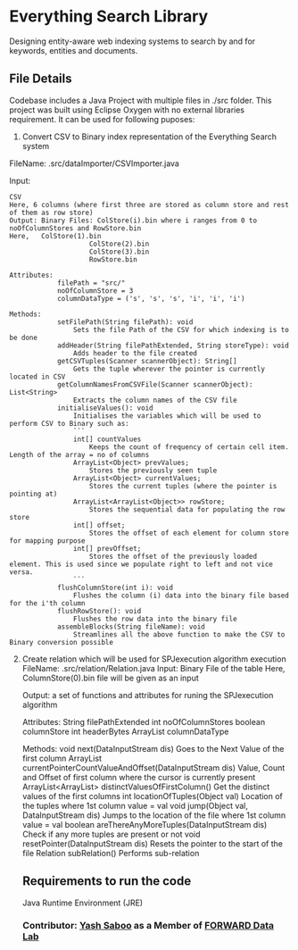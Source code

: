 # Everything Search Library
Designing entity-aware web indexing systems to search by and for keywords, entities and documents.

## File Details
Codebase includes a Java Project with multiple files in ./src folder. This project was built using Eclipse Oxygen with no external libraries requirement. It can be used for following puposes:
1. Convert CSV to Binary index representation of the Everything Search system

FileName: 	.src/dataImporter/CSVImporter.java

Input: 	

	CSV
	Here, 6 columns (where first three are stored as column store and rest of them as row store)
	Output: Binary Files: ColStore(i).bin where i ranges from 0 to noOfColumnStores and RowStore.bin
	Here, 	ColStore(1).bin
						ColStore(2).bin
						ColStore(3).bin
						RowStore.bin
						
	Attributes:
				filePath = "src/"
				noOfColumnStore = 3
				columnDataType = ('s', 's', 's', 'i', 'i', 'i')

	Methods:
				setFilePath(String filePath): void
					Sets the file Path of the CSV for which indexing is to be done
				addHeader(String filePathExtended, String storeType): void
					Adds header to the file created
				getCSVTuples(Scanner scannerObject): String[]
					Gets the tuple wherever the pointer is currently located in CSV
				getColumnNamesFromCSVFile(Scanner scannerObject): List<String>
					Extracts the column names of the CSV file
				initialiseValues(): void
					Initialises the variables which will be used to perform CSV to Binary such as:
					```
					int[] countValues
						Keeps the count of frequency of certain cell item. Length of the array = no of columns
					ArrayList<Object> prevValues;
						Stores the previously seen tuple
					ArrayList<Object> currentValues;
						Stores the current tuples (where the pointer is pointing at)
					ArrayList<ArrayList<Object>> rowStore;
						Stores the sequential data for populating the row store
					int[] offset;
						Stores the offset of each element for column store for mapping purpose
					int[] prevOffset;
						Stores the offset of the previously loaded element. This is used since we populate right to left and not vice versa.
					```
				flushColumnStore(int i): void
					Flushes the column (i) data into the binary file based for the i'th column
				flushRowStore(): void
					Flushes the row data into the binary file
				assembleBlocks(String fileName): void
					Streamlines all the above function to make the CSV to Binary conversion possible

2. Create relation which will be used for SPJexecution algorithm execution
	FileName: 	.src/relation/Relation.java
	Input:		Binary File of the table
				Here, ColumnStore(0).bin file will be given as an input

	Output: 	a set of functions and attributes for runing the SPJexecution algorithm

	Attributes:
				String filePathExtended
				int noOfColumnStores
				boolean columnStore
				int headerBytes
				ArrayList<Character> columnDataType

	Methods:
				void next(DataInputStream dis)
					Goes to the Next Value of the first column
				ArrayList<Object> currentPointerCountValueAndOffset(DataInputStream dis)
					Value, Count and Offset of first column where the cursor is currently present
				ArrayList<ArrayList<Object>> distinctValuesOfFirstColumn()
					Get the distinct values of the first columns
				int locationOfTuples(Object val)
					Location of the tuples where 1st column value = val
				void jump(Object val, DataInputStream dis)
					Jumps to the location of the file where 1st column value = val
				boolean areThereAnyMoreTuples(DataInputStream dis)
					Check if any more tuples are present or not
				void resetPointer(DataInputStream dis)
					Resets the pointer to the start of the file
				Relation subRelation()
					Performs sub-relation
					
## Requirements to run the code
Java Runtime Environment (JRE)

### Contributor: [Yash Saboo](https://github.com/yashsaboo) as a Member of [FORWARD Data Lab](http://www.forwarddatalab.org/)
